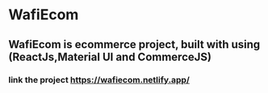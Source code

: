 # WafiEcom

## WafiEcom is ecommerce project, built with using (ReactJs,Material UI and CommerceJS)
### link the project https://wafiecom.netlify.app/
